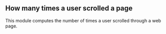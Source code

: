 ## How many times a user scrolled a page
This module computes the number of times a user scrolled through a web page.
